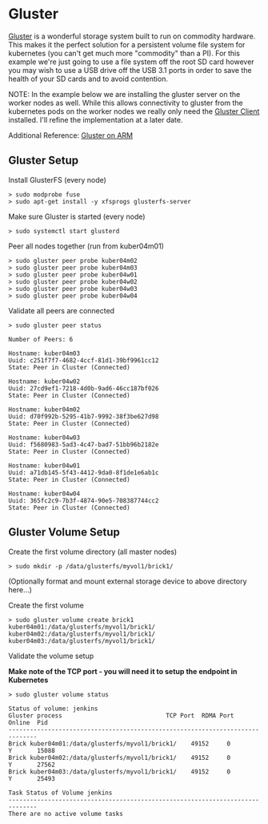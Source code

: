 # Gluster
[Gluster](https://www.gluster.org/) is a wonderful storage system built to run on commodity hardware. This makes it the perfect solution for a persistent volume file system for kubernetes (you can't get much more "commodity" than a PI). For this example we're just going to use a file system off the root SD card however you may wish to use a USB drive off the USB 3.1 ports in order to save the health of your SD cards and to avoid contention.

NOTE: In the example below we are installing the gluster server on the worker nodes as well. While this allows connectivity to gluster from the kubernetes pods on the worker nodes we really only need the [Gluster Client](https://docs.gluster.org/en/latest/Administrator%20Guide/Setting%20Up%20Clients/) installed. I'll refine the implementation at a later date.

Additional Reference: [Gluster on ARM](https://www.gopeedesignstudio.com/2018/07/13/glusterfs-on-arm/)

## Gluster Setup

Install GlusterFS (every node)
```
> sudo modprobe fuse
> sudo apt-get install -y xfsprogs glusterfs-server
```

Make sure Gluster is started (every node)
```
> sudo systemctl start glusterd
```

Peer all nodes together (run from kuber04m01)
```
> sudo gluster peer probe kuber04m02
> sudo gluster peer probe kuber04m03
> sudo gluster peer probe kuber04w01
> sudo gluster peer probe kuber04w02
> sudo gluster peer probe kuber04w03
> sudo gluster peer probe kuber04w04
```

Validate all peers are connected
```
> sudo gluster peer status

Number of Peers: 6

Hostname: kuber04m03
Uuid: c251f7f7-4682-4ccf-81d1-39bf9961cc12
State: Peer in Cluster (Connected)

Hostname: kuber04w02
Uuid: 27cd9ef1-7218-4d0b-9ad6-46cc187bf026
State: Peer in Cluster (Connected)

Hostname: kuber04m02
Uuid: d70f992b-5295-41b7-9992-38f3be627d98
State: Peer in Cluster (Connected)

Hostname: kuber04w03
Uuid: f5680983-5ad3-4c47-bad7-51bb96b2182e
State: Peer in Cluster (Connected)

Hostname: kuber04w01
Uuid: a71db145-5f43-4412-9da0-8f1de1e6ab1c
State: Peer in Cluster (Connected)

Hostname: kuber04w04
Uuid: 365fc2c9-7b3f-4874-90e5-708387744cc2
State: Peer in Cluster (Connected)

```

## Gluster Volume Setup

Create the first volume directory (all master nodes)
```
> sudo mkdir -p /data/glusterfs/myvol1/brick1/

```

(Optionally format and mount external storage device to above directory here...)

Create the first volume
```
> sudo gluster volume create brick1 kuber04m01:/data/glusterfs/myvol1/brick1/ kuber04m02:/data/glusterfs/myvol1/brick1/ kuber04m03:/data/glusterfs/myvol1/brick1/ 
```

Validate the volume setup

**Make note of the TCP port - you will need it to setup the endpoint in Kubernetes**

```
> sudo gluster volume status

Status of volume: jenkins
Gluster process                             TCP Port  RDMA Port  Online  Pid
------------------------------------------------------------------------------
Brick kuber04m01:/data/glusterfs/myvol1/brick1/    49152     0          Y       15088
Brick kuber04m02:/data/glusterfs/myvol1/brick1/    49152     0          Y       27562
Brick kuber04m03:/data/glusterfs/myvol1/brick1/    49152     0          Y       25493

Task Status of Volume jenkins
------------------------------------------------------------------------------
There are no active volume tasks

```